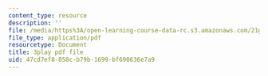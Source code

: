 ```yaml
---
content_type: resource
description: ''
file: /media/https%3A/open-learning-course-data-rc.s3.amazonaws.com/21g-027-asia-in-the-modern-world-images-representations-fall-2016/47cd7ef8058cb79b1699bf690636e7a9_1801224.pdf
file_type: application/pdf
resourcetype: Document
title: 3play pdf file
uid: 47cd7ef8-058c-b79b-1699-bf690636e7a9
---
```

